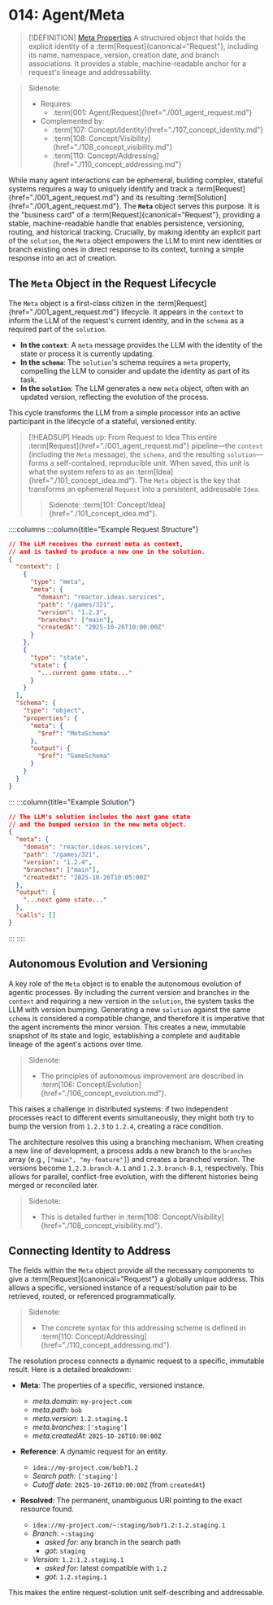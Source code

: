 # 014: Agent/Meta

> [!DEFINITION] [Meta Properties](./000_glossary.md)
> A structured object that holds the explicit identity of a :term[Request]{canonical="Request"}, including its name, namespace, version, creation date, and branch associations. It provides a stable, machine-readable anchor for a request's lineage and addressability.

> Sidenote:
>
> - Requires:
>   - :term[001: Agent/Request]{href="./001_agent_request.md"}
> - Complemented by:
>   - :term[107: Concept/Identity]{href="./107_concept_identity.md"}
>   - :term[108: Concept/Visibility]{href="./108_concept_visibility.md"}
>   - :term[110: Concept/Addressing]{href="./110_concept_addressing.md"}

While many agent interactions can be ephemeral, building complex, stateful systems requires a way to uniquely identify and track a :term[Request]{href="./001_agent_request.md"} and its resulting :term[Solution]{href="./001_agent_request.md"}. The **`Meta`** object serves this purpose. It is the "business card" of a :term[Request]{canonical="Request"}, providing a stable, machine-readable handle that enables persistence, versioning, routing, and historical tracking. Crucially, by making identity an explicit part of the `solution`, the `Meta` object empowers the LLM to mint new identities or branch existing ones in direct response to its context, turning a simple response into an act of creation.

## The `Meta` Object in the Request Lifecycle

The `Meta` object is a first-class citizen in the :term[Request]{href="./001_agent_request.md"} lifecycle. It appears in the `context` to inform the LLM of the request's current identity, and in the `schema` as a required part of the `solution`.

- **In the `context`**: A `meta` message provides the LLM with the identity of the state or process it is currently updating.
- **In the `schema`**: The `solution`'s schema requires a `meta` property, compelling the LLM to consider and update the identity as part of its task.
- **In the `solution`**: The LLM generates a new `meta` object, often with an updated version, reflecting the evolution of the process.

This cycle transforms the LLM from a simple processor into an active participant in the lifecycle of a stateful, versioned entity.

> [!HEADSUP] Heads up: From Request to Idea
> This entire :term[Request]{href="./001_agent_request.md"} pipeline—the `context` (including the `Meta` message), the `schema`, and the resulting `solution`—forms a self-contained, reproducible unit. When saved, this unit is what the system refers to as an :term[Idea]{href="./101_concept_idea.md"}. The `Meta` object is the key that transforms an ephemeral `Request` into a persistent, addressable `Idea`.
>
> > Sidenote:
> > :term[101: Concept/Idea]{href="./101_concept_idea.md"}.

::::columns
:::column{title="Example Request Structure"}

```json
// The LLM receives the current meta as context,
// and is tasked to produce a new one in the solution.
{
  "context": [
    {
      "type": "meta",
      "meta": {
        "domain": "reactor.ideas.services",
        "path": "/games/321",
        "version": "1.2.3",
        "branches": ["main"],
        "createdAt": "2025-10-26T10:00:00Z"
      }
    },
    {
      "type": "state",
      "state": {
        "...current game state..."
      }
    }
  ],
  "schema": {
    "type": "object",
    "properties": {
      "meta": {
        "$ref": "MetaSchema"
      },
      "output": {
        "$ref": "GameSchema"
      }
    }
  }
}
```

:::
:::column{title="Example Solution"}

```json
// The LLM's solution includes the next game state
// and the bumped version in the new meta object.
{
  "meta": {
    "domain": "reactor.ideas.services",
    "path": "/games/321",
    "version": "1.2.4",
    "branches": ["main"],
    "createdAt": "2025-10-26T10:05:00Z"
  },
  "output": {
    "...next game state..."
  },
  "calls": []
}
```

:::
::::

## Autonomous Evolution and Versioning

A key role of the `Meta` object is to enable the autonomous evolution of agentic processes. By including the current version and branches in the `context` and requiring a new version in the `solution`, the system tasks the LLM with version bumping. Generating a new `solution` against the same `schema` is considered a compatible change, and therefore it is imperative that the agent increments the minor version. This creates a new, immutable snapshot of its state and logic, establishing a complete and auditable lineage of the agent's actions over time.

> Sidenote:
>
> - The principles of autonomous improvement are described in :term[106: Concept/Evolution]{href="./106_concept_evolution.md"}.

This raises a challenge in distributed systems: if two independent processes react to different events simultaneously, they might both try to bump the version from `1.2.3` to `1.2.4`, creating a race condition.

The architecture resolves this using a branching mechanism. When creating a new line of development, a process adds a new branch to the `branches` array (e.g., `["main", "my-feature"]`) and creates a branched version. The versions become `1.2.3.branch-A.1` and `1.2.3.branch-B.1`, respectively. This allows for parallel, conflict-free evolution, with the different histories being merged or reconciled later.

> Sidenote:
>
> - This is detailed further in :term[108: Concept/Visibility]{href="./108_concept_visibility.md"}.

## Connecting Identity to Address

The fields within the `Meta` object provide all the necessary components to give a :term[Request]{canonical="Request"} a globally unique address. This allows a specific, versioned instance of a request/solution pair to be retrieved, routed, or referenced programmatically.

> Sidenote:
>
> - The concrete syntax for this addressing scheme is defined in :term[110: Concept/Addressing]{href="./110_concept_addressing.md"}.

The resolution process connects a dynamic request to a specific, immutable result. Here is a detailed breakdown:

- **Meta**: The properties of a specific, versioned instance.
  - _meta.domain:_ `my-project.com`
  - _meta.path:_ `bob`
  - _meta.version:_ `1.2.staging.1`
  - _meta.branches:_ `['staging']`
  - _meta.createdAt:_ `2025-10-26T10:00:00Z`

- **Reference**: A dynamic request for an entity.
  - `idea://my-project.com/bob?1.2`
  - _Search path:_ `['staging']`
  - _Cutoff date:_ `2025-10-26T10:00:00Z` (from `createdAt`)

- **Resolved**: The permanent, unambiguous URI pointing to the exact resource found.
  - `idea://my-project.com/~:staging/bob?1.2:1.2.staging.1`
  - _Branch:_ `~:staging`
    - _asked for:_ any branch in the search path
    - _got_: `staging`
  - _Version:_ `1.2:1.2.staging.1`
    - _asked for:_ latest compatible with `1.2`
    - _got:_ `1.2.staging.1`

This makes the entire request-solution unit self-describing and addressable.
